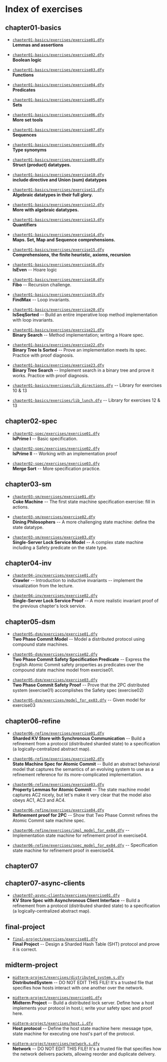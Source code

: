 # Index of exercises

## chapter01-basics

- [`chapter01-basics/exercises/exercise01.dfy`](chapter01-basics/exercises/exercise01.dfy)<br>**Lemmas and assertions**

- [`chapter01-basics/exercises/exercise02.dfy`](chapter01-basics/exercises/exercise02.dfy)<br>**Boolean logic**

- [`chapter01-basics/exercises/exercise03.dfy`](chapter01-basics/exercises/exercise03.dfy)<br>**Functions**

- [`chapter01-basics/exercises/exercise04.dfy`](chapter01-basics/exercises/exercise04.dfy)<br>**Predicates**

- [`chapter01-basics/exercises/exercise05.dfy`](chapter01-basics/exercises/exercise05.dfy)<br>**Sets**

- [`chapter01-basics/exercises/exercise06.dfy`](chapter01-basics/exercises/exercise06.dfy)<br>**More set tools**

- [`chapter01-basics/exercises/exercise07.dfy`](chapter01-basics/exercises/exercise07.dfy)<br>**Sequences**

- [`chapter01-basics/exercises/exercise08.dfy`](chapter01-basics/exercises/exercise08.dfy)<br>**Type synonyms**

- [`chapter01-basics/exercises/exercise09.dfy`](chapter01-basics/exercises/exercise09.dfy)<br>**Struct (product) datatypes.**

- [`chapter01-basics/exercises/exercise10.dfy`](chapter01-basics/exercises/exercise10.dfy)<br>**include directive and Union (sum) datatypes**

- [`chapter01-basics/exercises/exercise11.dfy`](chapter01-basics/exercises/exercise11.dfy)<br>**Algebraic datatypes in their full glory.**

- [`chapter01-basics/exercises/exercise12.dfy`](chapter01-basics/exercises/exercise12.dfy)<br>**More with algebraic datatypes.**

- [`chapter01-basics/exercises/exercise13.dfy`](chapter01-basics/exercises/exercise13.dfy)<br>**Quantifiers**

- [`chapter01-basics/exercises/exercise14.dfy`](chapter01-basics/exercises/exercise14.dfy)<br>**Maps. Set, Map and Sequence comprehensions.**

- [`chapter01-basics/exercises/exercise15.dfy`](chapter01-basics/exercises/exercise15.dfy)<br>**Comprehensions, the finite heuristic, axioms, recursion**

- [`chapter01-basics/exercises/exercise16.dfy`](chapter01-basics/exercises/exercise16.dfy)<br>**IsEven** -- Hoare logic

- [`chapter01-basics/exercises/exercise18.dfy`](chapter01-basics/exercises/exercise18.dfy)<br>**Fibo** -- Recursion challenge.

- [`chapter01-basics/exercises/exercise19.dfy`](chapter01-basics/exercises/exercise19.dfy)<br>**FindMax** -- Loop invariants.

- [`chapter01-basics/exercises/exercise20.dfy`](chapter01-basics/exercises/exercise20.dfy)<br>**IsSeqSorted** -- Build an entire imperative loop method implementation with loop invariants.

- [`chapter01-basics/exercises/exercise21.dfy`](chapter01-basics/exercises/exercise21.dfy)<br>**Binary Search** -- Method implementation; writing a Hoare spec.

- [`chapter01-basics/exercises/exercise22.dfy`](chapter01-basics/exercises/exercise22.dfy)<br>**Binary Tree Is Sorted** -- Prove an implementation meets its spec. Practice with proof diagnosis.

- [`chapter01-basics/exercises/exercise23.dfy`](chapter01-basics/exercises/exercise23.dfy)<br>**Binary Tree Search** -- Implement search in a binary tree and prove it works. Practice with proof diagnosis.

- [`chapter01-basics/exercises/lib_directions.dfy`](chapter01-basics/exercises/lib_directions.dfy) -- Library for exercises 10 & 13

- [`chapter01-basics/exercises/lib_lunch.dfy`](chapter01-basics/exercises/lib_lunch.dfy) -- Library for exercises 12 & 13

## chapter02-spec

- [`chapter02-spec/exercises/exercise01.dfy`](chapter02-spec/exercises/exercise01.dfy)<br>**IsPrime I** -- Basic specification.

- [`chapter02-spec/exercises/exercise02.dfy`](chapter02-spec/exercises/exercise02.dfy)<br>**IsPrime II** -- Working with an implementation proof

- [`chapter02-spec/exercises/exercise03.dfy`](chapter02-spec/exercises/exercise03.dfy)<br>**Merge Sort** -- More specification practice.

## chapter03-sm

- [`chapter03-sm/exercises/exercise01.dfy`](chapter03-sm/exercises/exercise01.dfy)<br>**Coke Machine** -- The first state machine specification exercise: fill in actions.

- [`chapter03-sm/exercises/exercise02.dfy`](chapter03-sm/exercises/exercise02.dfy)<br>**Dining Philosophers** -- A more challenging state machine: define the state datatype.

- [`chapter03-sm/exercises/exercise03.dfy`](chapter03-sm/exercises/exercise03.dfy)<br>**Single-Server Lock Service Model** -- A complex state machine including a Safety predicate on the state type.

## chapter04-inv

- [`chapter04-inv/exercises/exercise01.dfy`](chapter04-inv/exercises/exercise01.dfy)<br>**Crawler** -- Introduction to inductive invariants -- implement the visualization from the lecture.

- [`chapter04-inv/exercises/exercise02.dfy`](chapter04-inv/exercises/exercise02.dfy)<br>**Single-Server Lock Service Proof** -- A more realistic invariant proof of the previous chapter's lock service.

## chapter05-dsm

- [`chapter05-dsm/exercises/exercise01.dfy`](chapter05-dsm/exercises/exercise01.dfy)<br>**Two Phase Commit Model** -- Model a distributed protocol using compound state machines.

- [`chapter05-dsm/exercises/exercise02.dfy`](chapter05-dsm/exercises/exercise02.dfy)<br>**Two Phase Commit Safety Specification Predicate** -- Express the English Atomic Commit safety properties as predicates over the compound state machine model from exercise01.

- [`chapter05-dsm/exercises/exercise03.dfy`](chapter05-dsm/exercises/exercise03.dfy)<br>**Two Phase Commit Safety Proof** -- Prove that the 2PC distributed system (exercise01) accomplishes the Safety spec (exercise02)

- [`chapter05-dsm/exercises/model_for_ex03.dfy`](chapter05-dsm/exercises/model_for_ex03.dfy) -- Given model for exercise03

## chapter06-refine

- [`chapter06-refine/exercises/exercise01.dfy`](chapter06-refine/exercises/exercise01.dfy)<br>**Sharded KV Store with Synchronous Communication** -- Build a refinement from a protocol (distributed sharded state) to a specification (a logically-centralized abstract map).

- [`chapter06-refine/exercises/exercise02.dfy`](chapter06-refine/exercises/exercise02.dfy)<br>**State Machine Spec for Atomic Commit** -- Build an abstract behavioral model that captures the semantics of an evolving system to use as a refinement reference for its more-complicated implementation.

- [`chapter06-refine/exercises/exercise03.dfy`](chapter06-refine/exercises/exercise03.dfy)<br>**Property Lemmas for Atomic Commit** -- The state machine model captures AC2 nicely, but let's make it very clear that the model also obeys AC1, AC3 and AC4.

- [`chapter06-refine/exercises/exercise04.dfy`](chapter06-refine/exercises/exercise04.dfy)<br>**Refinement proof for 2PC** -- Show that Two Phase Commit refines the Atomic Commit sate machine spec.

- [`chapter06-refine/exercises/impl_model_for_ex04.dfy`](chapter06-refine/exercises/impl_model_for_ex04.dfy) -- Implementation state machine for refinement proof in exercise04.

- [`chapter06-refine/exercises/spec_model_for_ex04.dfy`](chapter06-refine/exercises/spec_model_for_ex04.dfy) -- Specification state machine for refinement proof in exercise04.

## chapter07

## chapter07-async-clients

- [`chapter07-async-clients/exercises/exercise01.dfy`](chapter07-async-clients/exercises/exercise01.dfy)<br>**KV Store Spec with Asynchronous Client Interface** -- Build a refinement from a protocol (distributed sharded state) to a specification (a logically-centralized abstract map).

## final-project

- [`final-project/exercises/exercise01.dfy`](final-project/exercises/exercise01.dfy)<br>**Final Project** -- Design a Sharded Hash Table (SHT) protocol and prove it is correct.

## midterm-project

- [`midterm-project/exercises/distributed_system.s.dfy`](midterm-project/exercises/distributed_system.s.dfy)<br>**DistributedSystem** -- DO NOT EDIT THIS FILE! It's a trusted file that specifies how hosts interact with one another over the network.

- [`midterm-project/exercises/exercise01.dfy`](midterm-project/exercises/exercise01.dfy)<br>**Midterm Project** -- Build a distributed lock server. Define how a host implements your protocol in host.i; write your safety spec and proof here.

- [`midterm-project/exercises/host.i.dfy`](midterm-project/exercises/host.i.dfy)<br>**Host protocol** -- Define the host state machine here: message type, state machine for executing one host's part of the protocol.

- [`midterm-project/exercises/network.s.dfy`](midterm-project/exercises/network.s.dfy)<br>**Network** -- DO NOT EDIT THIS FILE! It's a trusted file that specifies how the network delivers packets, allowing reorder and duplicate delivery.

